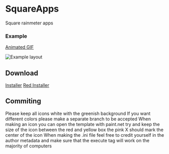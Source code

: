 # SquareApps
Square rainmeter apps

### Example
[Animated GIF](https://gfycat.com/KaleidoscopicEllipticalBlackmamba)

![Example layout](https://i.imgur.com/qyxJybw.png)

## Download
[Installer](https://github.com/Filip9696/SquareApps/raw/master/Square%20Apps_1.1.rmskin)
[Red Installer](https://github.com/Filip9696/SquareApps/raw/red/Square%20Apps_1.1R.rmskin)

## Commiting
Please keep all icons white with the greenish background
If you want different colors please make a separate branch to be accepted
When making an icon you can open the template with paint.net try and keep the size of the icon between the red and yellow box the pink X should mark the center of the icon
When making the .ini file feel free to credit yourself in the author metadata and make sure that the execute tag will work on the majority of computers
